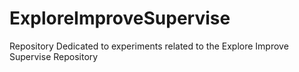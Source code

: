 # ExploreImproveSupervise
Repository Dedicated to experiments related to the Explore Improve Supervise Repository
